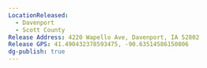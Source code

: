 ```yaml
---
LocationReleased:
  - Davenport
  - Scott County
Release Address: 4220 Wapello Ave, Davenport, IA 52802
Release GPS: 41.490432378593475, -90.63514586150806
dg-publish: true
---
```

